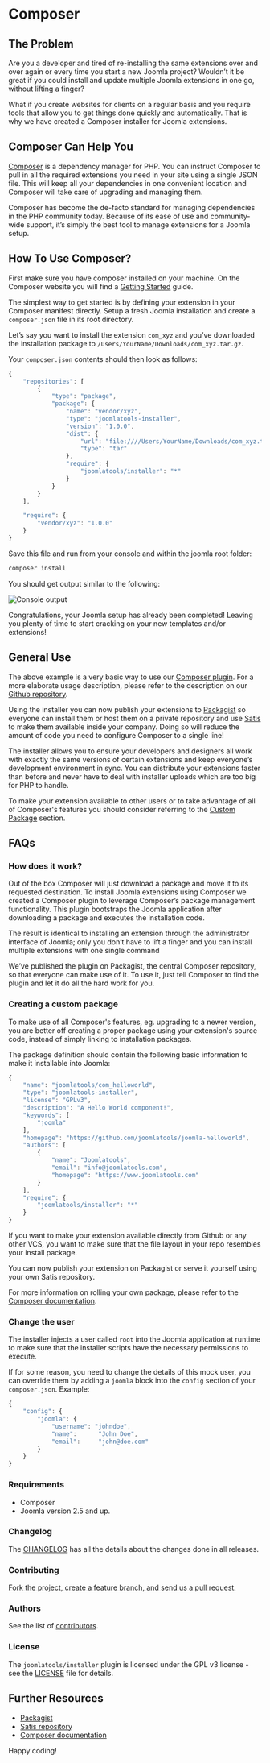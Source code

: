 # Composer

## The Problem

Are you a developer and tired of re-installing the same extensions over and over again or every time you start a new Joomla project? Wouldn’t it be great if you could install and update multiple Joomla extensions in one go, without lifting a finger?

What if you create websites for clients on a regular basis and you require tools that allow you to get things done quickly and automatically. That is why we have created a Composer installer for Joomla extensions. 

## Composer Can Help You

[Composer](http://getcomposer.org/) is a dependency manager for PHP. You can instruct Composer to pull in all the required extensions you need in your site using a single JSON file. This will keep all your dependencies in one convenient location and Composer will take care of upgrading and managing them.

Composer has become the de-facto standard for managing dependencies in the PHP community today. Because of its ease of use and community-wide support, it’s simply the best tool to manage extensions for a Joomla setup.

## How To Use Composer?

First make sure you have composer installed on your machine. On the Composer website you will find a [Getting Started](http://getcomposer.org/doc/00-intro.md) guide.

The simplest way to get started is by defining your extension in your Composer manifest directly. Setup a fresh Joomla installation and create a `composer.json` file in its root directory.

Let’s say you want to install the extension `com_xyz` and you’ve downloaded the installation package to `/Users/YourName/Downloads/com_xyz.tar.gz`.

Your `composer.json` contents should then look as follows:

```js
{
    "repositories": [
        {
            "type": "package",
            "package": {
                "name": "vendor/xyz",
                "type": "joomlatools-installer",
                "version": "1.0.0",
                "dist": {
                    "url": "file:////Users/YourName/Downloads/com_xyz.tar.gz",
                    "type": "tar"
                },
                "require": {
                    "joomlatools/installer": "*"
                }
            }
        }
    ],

    "require": {
        "vendor/xyz": "1.0.0"
    }
}
```
Save this file and run from your console and within the joomla root folder: 

```bash
composer install
``` 

You should get output similar to the following:

![Console output](http://farm6.staticflickr.com/5475/10689162794_875325a8f0_o.png)

Congratulations, your Joomla setup has already been completed! Leaving you plenty of time to start cracking on your new templates and/or extensions!

## General Use 

The above example is a very basic way to use our [Composer plugin](https://github.com/joomlatools/joomla-composer). For a more elaborate usage description, please refer to the description on our [Github repository](https://github.com/joomlatools/joomla-composer).

Using the installer you can now publish your extensions to [Packagist](https://packagist.org/) so everyone can install them or host them on a private repository and use [Satis](https://github.com/composer/satis) to make them available inside your company. Doing so will reduce the amount of code you need to configure Composer to a single line!

The installer allows you to ensure your developers and designers all work with exactly the same versions of certain extensions and keep everyone’s development environment in sync. You can distribute your extensions faster than before and never have to deal with installer uploads which are too big for PHP to handle.

To make your extension available to other users or to take advantage of all of Composer's features you should consider referring to the [Custom Package](#creating-a-custom-package) section.

## FAQs 

### How does it work?

Out of the box Composer will just download a package and move it to its requested destination. To install Joomla extensions using Composer we created a Composer plugin to leverage Composer’s package management functionality. This plugin bootstraps the Joomla application after downloading a package and executes the installation code.

The result is identical to installing an extension through the administrator interface of Joomla; only you don’t have to lift a finger and you can install multiple extensions with one single command

We’ve published the plugin on Packagist, the central Composer repository, so that everyone can make use of it. To use it, just tell Composer to find the plugin and let it do all the hard work for you.

### Creating a custom package 

To make use of all Composer's features, eg. upgrading to a newer version, you are better off creating a proper package using your extension's source code, instead of simply linking to installation packages.

The package definition should contain the following basic information to make it installable into Joomla: 

```js
{
    "name": "joomlatools/com_helloworld",
    "type": "joomlatools-installer",
    "license": "GPLv3",
    "description": "A Hello World component!",
    "keywords": [
        "joomla"
    ],
    "homepage": "https://github.com/joomlatools/joomla-helloworld",
    "authors": [
        {
            "name": "Joomlatools",
            "email": "info@joomlatools.com",
            "homepage": "https://www.joomlatools.com"
        }
    ],
    "require": {
        "joomlatools/installer": "*"
    }
}
```

If you want to make your extension available directly from Github or any other VCS, you want to make sure that the file layout in your repo resembles your install package. 

You can now publish your extension on Packagist or serve it yourself using your own Satis repository. 

For more information on rolling your own package, please refer to the [Composer documentation](http://getcomposer.org/doc/02-libraries.md).


### Change the user

The installer injects a user called `root` into the Joomla application at runtime to make sure that the installer scripts have the necessary permissions to execute.

If for some reason, you need to change the details of this mock user, you can override them by adding a `joomla` block into the `config` section of your `composer.json`. Example:  

```js
{
    "config": {
        "joomla": {
            "username": "johndoe",
            "name":		 "John Doe",
            "email": 	 "john@doe.com"
        }
    }
}
```

### Requirements

* Composer
* Joomla version 2.5 and up.

### Changelog

The [CHANGELOG](https://github.com/joomlatools/joomla-composer/blob/master/CHANGELOG.md) has all the details about the changes done in all releases.

### Contributing

[Fork the project, create a feature branch, and send us a pull request.](../preface/contributing.md)

### Authors

See the list of [contributors](https://github.com/joomlatools/joomla-composer/contributors).

### License

The `joomlatools/installer` plugin is licensed under the GPL v3 license - see the [LICENSE](https://github.com/joomlatools/joomla-composer/blob/master/LICENSE) file for details.

## Further Resources
 
- [Packagist](https://packagist.org/)
- [Satis repository](http://getcomposer.org/doc/articles/handling-private-packages-with-satis.md)
- [Composer documentation](http://getcomposer.org/doc/02-libraries.md)

Happy coding!




